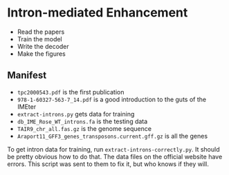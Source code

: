 Intron-mediated Enhancement
===========================

- Read the papers
- Train the model
- Write the decoder
- Make the figures

## Manifest ##

- `tpc2000543.pdf` is the first publication
- `978-1-60327-563-7_14.pdf` is a good introduction to the guts of the IMEter
- `extract-introns.py` gets data for training
- `db_IME_Rose_WT_introns.fa` is the testing data
- `TAIR9_chr_all.fas.gz` is the genome sequence
- `Araport11_GFF3_genes_transposons.current.gff.gz` is all the genes

To get intron data for training, run `extract-introns-correctly.py`. It should
be pretty obvious how to do that. The data files on the official website have
errors. This script was sent to them to fix it, but who knows if they will.

